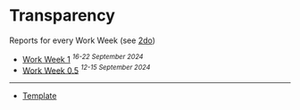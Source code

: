 # Transparency
Reports for every Work Week (see [2do](https://github.com/users/liledix4/projects/15))

<!--
- [Work Week 2](https://github.com/liledix4/Transparency/blob/main/WorkWeek2.md) *<sup>23-29 September 2024</sup>*
-->
- [Work Week 1](https://github.com/liledix4/Transparency/blob/main/WorkWeek1.md) *<sup>16-22 September 2024</sup>*
- [Work Week 0.5](https://github.com/liledix4/Transparency/blob/main/WorkWeek0_5.md) *<sup>12-15 September 2024</sup>*

****

- [Template](https://github.com/liledix4/Transparency/blob/main/Template.md)
